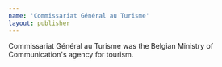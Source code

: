 ```yaml
---
name: 'Commissariat Général au Turisme'
layout: publisher
---
```

Commissariat Général au Turisme was the Belgian Ministry of Communication's agency for tourism.

